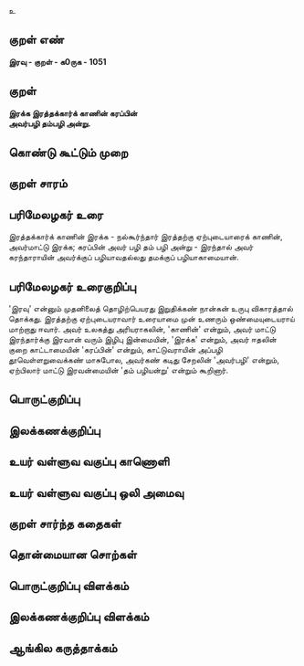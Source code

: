 உ

## குறள் எண் 

**இரவு - குறள் - க0ருக - 1051**

## குறள் 

**இரக்க இரத்தக்கார்க் காணின் கரப்பின்  
அவர்பழி தம்பழி அன்று.**

## கொண்டு கூட்டும் முறை


## குறள் சாரம் 


## பரிமேலழகர் உரை

இரத்தக்கார்க் காணின் இரக்க - நல்கூர்ந்தார் இரத்தற்கு ஏற்புடையாரைக் காணின், அவர்மாட்டு இரக்க; கரப்பின் அவர் பழி தம் பழி அன்று - இரந்தால் அவர் கரந்தாராயின் அவர்க்குப் பழியாவதல்லது தமக்குப் பழியாகாமையான்.

## பரிமேலழகர் உரைகுறிப்பு   

'இரவு' என்னும் முதனிலைத் தொழிற்பெயரது இறுதிக்கண் நான்கன் உருபு விகாரத்தால் தொக்கது. இரத்தற்கு ஏற்புடையராவார் உரையாமை முன் உணரும் ஒண்மையுடையராய் மாற்றாது ஈவார். அவர் உலகத்து அரியராகலின், 'காணின்' என்றும், அவர் மாட்டு இரந்தார்க்கு இரவான் வரும் இழிபு இன்மையின், 'இரக்க' என்றும், அவர் ஈதலின் குறை காட்டாமையின் 'கரப்பின்' என்றும், காட்டுவராயின் அப்பழி தூவெள்ளறுவைக்கண் மாசுபோல, அவர்கண் கடிது சேறலின் 'அவர்பழி' என்றும், ஏற்பிலார் மாட்டு இரவன்மையின் 'தம் பழியன்று' என்றும் கூறினார்.

## பொருட்குறிப்பு 


## இலக்கணக்குறிப்பு  


## உயர் வள்ளுவ வகுப்பு காணொளி


## உயர் வள்ளுவ வகுப்பு ஒலி அமைவு 

 
## குறள் சார்ந்த கதைகள் 


## தொன்மையான சொற்கள்


## பொருட்குறிப்பு விளக்கம்


## இலக்கணக்குறிப்பு விளக்கம்


## ஆங்கில கருத்தாக்கம் 


